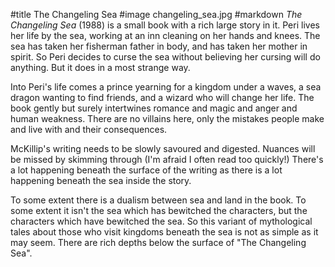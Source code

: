 #title The Changeling Sea
#image	changeling_sea.jpg
#markdown
*The Changeling Sea* (1988) is a small book with a rich large
story in it.  Peri lives her life by the sea, working at an
inn cleaning on her hands and knees.  The sea has taken her
fisherman father in body, and has taken her mother in spirit.
So Peri decides to curse the sea without believing her cursing
will do anything.  But it does in a most strange way.

Into Peri's life comes a prince yearning for a kingdom
under a waves, a sea dragon wanting to find friends, and a
wizard who will change her life.  The book gently but surely
intertwines romance and magic and anger and human weakness.
There are no villains here, only the mistakes people make
and live with and their consequences.

McKillip's writing needs to be slowly savoured and digested.
Nuances will be missed by skimming through (I'm afraid I often
read too quickly!)  There's a lot happening beneath the surface
of the writing as there is a lot happening beneath the sea
inside the story.

To some extent there is a dualism between sea and land in
the book.  To some extent it isn't the sea which has bewitched
the characters, but the characters which have bewitched the
sea.  So this variant of mythological tales about those who
visit kingdoms beneath the sea is not as simple as it may
seem.  There are rich depths below the surface of "The
Changeling Sea".
